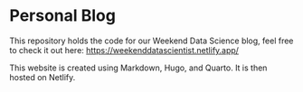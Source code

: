 # Personal Blog

This repository holds the code for our Weekend Data Science blog, feel free to check it out here: https://weekenddatascientist.netlify.app/

This website is created using Markdown, Hugo, and Quarto. It is then hosted on Netlify.
